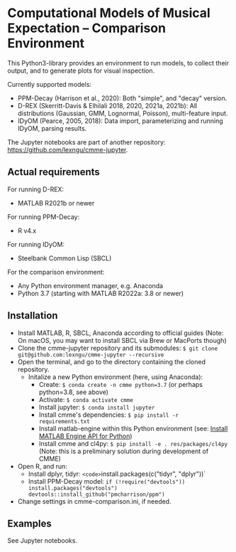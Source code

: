 # Computational Models of Musical Expectation – Comparison Environment
This Python3-library provides an environment to run models, to collect their output, and to generate plots for visual inspection. 

Currently supported models: 
* PPM-Decay (Harrison et al., 2020): Both "simple", and "decay" version. 
* D-REX (Skerritt-Davis & Elhilali 2018, 2020, 2021a, 2021b): All distributions (Gaussian, GMM, Lognormal, Poisson), multi-feature input.
* IDyOM (Pearce, 2005, 2018): Data import, parameterizing and running IDyOM, parsing results. 

The Jupyter notebooks are part of another repository: https://github.com/lexngu/cmme-jupyter.

## Actual requirements
For running D-REX:
* MATLAB R2021b or newer

For running PPM-Decay:
* R v4.x

For running IDyOM:
* Steelbank Common Lisp (SBCL)

For the comparison environment:
* Any Python environment manager, e.g. Anaconda
* Python 3.7 (starting with MATLAB R2022a: 3.8 or newer)

## Installation
* Install MATLAB, R, SBCL, Anaconda according to official guides (Note: On macOS, you may want to install SBCL via Brew or MacPorts though)
* Clone the cmme-jupyter repository and its submodules: `$ git clone git@github.com:lexngu/cmme-jupyter --recursive`
* Open the terminal, and go to the directory containing the cloned repository.
  * Initalize a new Python environment (here, using Anaconda):
    * Create: `$ conda create -n cmme python=3.7` (or perhaps python=3.8, see above)
    * Activate: `$ conda activate cmme`
    * Install jupyter: `$ conda install jupyter`
    * Install cmme's dependencies: `$ pip install -r requirements.txt`
    * Install matlab-engine within this Python environment (see: [Install MATLAB Engine API for Python](https://de.mathworks.com/help/matlab/matlab_external/install-the-matlab-engine-for-python.html))
    * Install cmme and cl4py: `$ pip install -e . res/packages/cl4py` (Note: this is a preliminary solution during development of CMME) 
* Open R, and run: 
  * Install dplyr, tidyr: `<code>`install.packages(c("tidyr", "dplyr"))`
  * Install PPM-Decay model: `if (!require("devtools")) install.packages("devtools") 
devtools::install_github("pmcharrison/ppm")`
* Change settings in cmme-comparison.ini, if needed.

## Examples
See Jupyter notebooks.
